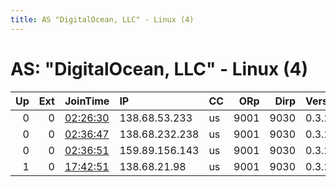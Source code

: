 ```yaml
---
title: AS "DigitalOcean, LLC" - Linux (4)
---
```


# AS: "DigitalOcean, LLC" - Linux (4)

|   Up |   Ext | JoinTime                                                                                            | IP             | CC   |   ORp |   Dirp | Version   | Contact   | Nickname   |   eFamMembers |
|-----:|------:|:----------------------------------------------------------------------------------------------------|:---------------|:-----|------:|-------:|:----------|:----------|:-----------|--------------:|
|    0 |     0 | [02:26:30](https://metrics.torproject.org/rs.html#details/5FF22FBCD561A70CB7FEA3E5F4C59A9614D69E6A) | 138.68.53.233  | us   |  9001 |   9030 | 0.3.2.10  | None      | Unnamed    |             1 |
|    0 |     0 | [02:36:47](https://metrics.torproject.org/rs.html#details/E31CC7B5CEAFA522B7181CE3748CF216247FD782) | 138.68.232.238 | us   |  9001 |   9030 | 0.3.2.10  | None      | Unnamed    |             1 |
|    0 |     0 | [02:36:51](https://metrics.torproject.org/rs.html#details/4163A2B9E0E5B4A467DC08701A3106E913B989D3) | 159.89.156.143 | us   |  9001 |   9030 | 0.3.2.10  | None      | Unnamed    |             1 |
|    1 |     0 | [17:42:51](https://metrics.torproject.org/rs.html#details/B066AFCC55252B2916B871FD48FEA4800528C89E) | 138.68.21.98   | us   |  9001 |   9030 | 0.3.2.10  | None      | Unnamed    |             1 |
